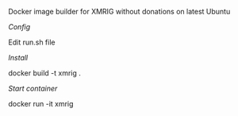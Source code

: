 Docker image builder for XMRIG without donations on latest Ubuntu

*Config*

Edit run.sh file

*Install*

docker build -t xmrig .

*Start container*

docker run -it xmrig
